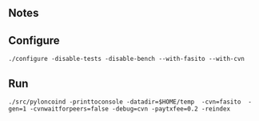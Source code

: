 Notes
---------------------


Configure
---------------------
 ```./configure -disable-tests -disable-bench --with-fasito --with-cvn```

Run
---------------------
 ```./src/pyloncoind -printtoconsole -datadir=$HOME/temp  -cvn=fasito  -gen=1 -cvnwaitforpeers=false -debug=cvn -paytxfee=0.2 -reindex```
